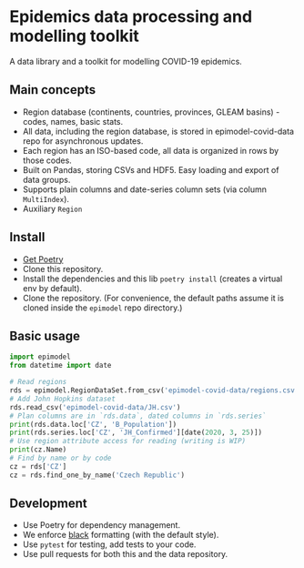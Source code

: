 # Epidemics data processing and modelling toolkit

A data library and a toolkit for modelling COVID-19 epidemics.

## Main concepts

* Region database (continents, countries, provinces, GLEAM basins) - codes, names, basic stats.
* All data, including the region database, is stored in epimodel-covid-data repo for asynchronous updates.
* Each region has an ISO-based code, all data is organized in rows by those codes.
* Built on Pandas, storing CSVs and HDF5. Easy loading and export of data groups.
* Supports plain columns and date-series column sets (via column `MultiIndex`).
* Auxiliary `Region` 

## Install

* [Get Poetry](https://python-poetry.org/docs/#installation)
* Clone this repository.
* Install the dependencies and this lib `poetry install` (creates a virtual env by default).
* Clone the [](https://github.com/epidemics/epimodel-covid-data/) repository. (For convenience, the default paths assume it is cloned inside the `epimodel` repo directory.)

## Basic usage

```python
import epimodel
from datetime import date

# Read regions
rds = epimodel.RegionDataSet.from_csv('epimodel-covid-data/regions.csv')
# Add John Hopkins dataset
rds.read_csv('epimodel-covid-data/JH.csv')
# Plan columns are in `rds.data`, dated columns in `rds.series`
print(rds.data.loc['CZ', 'B_Population'])
print(rds.series.loc['CZ', 'JH_Confirmed'][date(2020, 3, 25)])
# Use region attribute access for reading (writing is WIP)
print(cz.Name)
# Find by name or by code
cz = rds['CZ']
cz = rds.find_one_by_name('Czech Republic')
```

## Development

* Use Poetry for dependency management.
* We enforce [black](https://github.com/psf/black) formatting (with the default style).
* Use `pytest` for testing, add tests to your code.
* Use pull requests for both this and the data repository.
